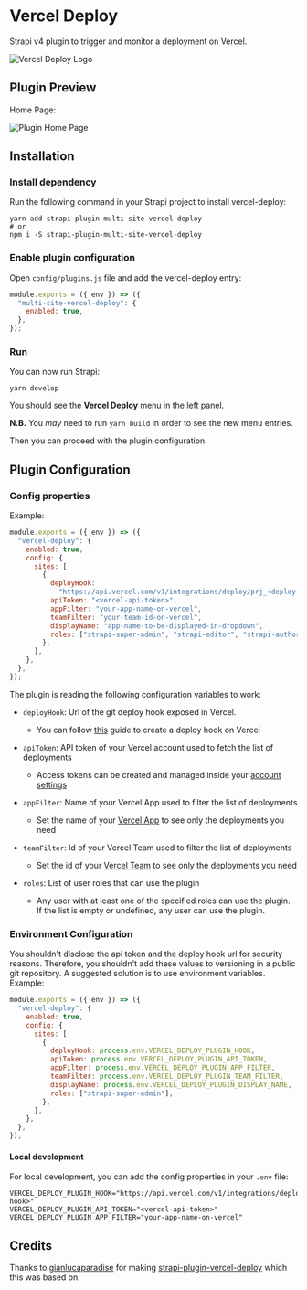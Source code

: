 # Vercel Deploy

<!-- [![npm version](https://badge.fury.io/js/strapi-plugin-vercel-deploy.svg)](https://badge.fury.io/js/strapi-plugin-vercel-deploy)
[![strapi market link](https://img.shields.io/badge/strapi-v4-blueviolet)](https://market.strapi.io/plugins/strapi-plugin-vercel-deploy) -->

Strapi v4 plugin to trigger and monitor a deployment on Vercel.

![Vercel Deploy Logo](https://github.com/gianlucaparadise/strapi-plugin-vercel-deploy/raw/main/assets/strapi-vercel-deploy-logo.png "Vercel Deploy Logo")

## Plugin Preview

Home Page:

![Plugin Home Page](https://github.com/gianlucaparadise/strapi-plugin-vercel-deploy/raw/main/assets/strapi-vercel-deploy-home.png "Plugin Home Page")

<!-- Settings Page:

![Plugin Settings Page](https://github.com/gianlucaparadise/strapi-plugin-vercel-deploy/raw/main/assets/strapi-vercel-deploy-settings.png "Plugin Settings Page") -->

## Installation

### Install dependency

Run the following command in your Strapi project to install vercel-deploy:

```shell
yarn add strapi-plugin-multi-site-vercel-deploy
# or
npm i -S strapi-plugin-multi-site-vercel-deploy
```

### Enable plugin configuration

Open `config/plugins.js` file and add the vercel-deploy entry:

```js
module.exports = ({ env }) => ({
  "multi-site-vercel-deploy": {
    enabled: true,
  },
});
```

### Run

You can now run Strapi:

```
yarn develop
```

You should see the **Vercel Deploy** menu in the left panel.

**N.B.** You _may_ need to run `yarn build` in order to see the new menu entries.

Then you can proceed with the plugin configuration.

## Plugin Configuration

### Config properties

Example:

```js
module.exports = ({ env }) => ({
  "vercel-deploy": {
    enabled: true,
    config: {
      sites: [
        {
          deployHook:
            "https://api.vercel.com/v1/integrations/deploy/prj_<deploy-hook>",
          apiToken: "<vercel-api-token>",
          appFilter: "your-app-name-on-vercel",
          teamFilter: "your-team-id-on-vercel",
          displayName: "app-name-to-be-displayed-in-dropdown",
          roles: ["strapi-super-admin", "strapi-editor", "strapi-author"],
        },
      ],
    },
  },
});
```

The plugin is reading the following configuration variables to work:

- `deployHook`: Url of the git deploy hook exposed in Vercel.

  - You can follow [this](https://vercel.com/docs/git/deploy-hooks) guide to create a deploy hook on Vercel

- `apiToken`: API token of your Vercel account used to fetch the list of deployments

  - Access tokens can be created and managed inside your [account settings](https://vercel.com/account/tokens)

- `appFilter`: Name of your Vercel App used to filter the list of deployments

  - Set the name of your [Vercel App](https://vercel.com/dashboard) to see only the deployments you need

- `teamFilter`: Id of your Vercel Team used to filter the list of deployments

  - Set the id of your [Vercel Team](https://vercel.com/dashboard) to see only the deployments you need

- `roles`: List of user roles that can use the plugin

  - Any user with at least one of the specified roles can use the plugin. If the list is empty or undefined, any user can use the plugin.

### Environment Configuration

You shouldn't disclose the api token and the deploy hook url for security reasons. Therefore, you shouldn't add these values to versioning in a public git repository. A suggested solution is to use environment variables. Example:

```js
module.exports = ({ env }) => ({
  "vercel-deploy": {
    enabled: true,
    config: {
      sites: [
        {
          deployHook: process.env.VERCEL_DEPLOY_PLUGIN_HOOK,
          apiToken: process.env.VERCEL_DEPLOY_PLUGIN_API_TOKEN,
          appFilter: process.env.VERCEL_DEPLOY_PLUGIN_APP_FILTER,
          teamFilter: process.env.VERCEL_DEPLOY_PLUGIN_TEAM_FILTER,
          displayName: process.env.VERCEL_DEPLOY_PLUGIN_DISPLAY_NAME,
          roles: ["strapi-super-admin"],
        },
      ],
    },
  },
});
```

#### Local development

For local development, you can add the config properties in your `.env` file:

```shell
VERCEL_DEPLOY_PLUGIN_HOOK="https://api.vercel.com/v1/integrations/deploy/prj_<deploy-hook>"
VERCEL_DEPLOY_PLUGIN_API_TOKEN="<vercel-api-token>"
VERCEL_DEPLOY_PLUGIN_APP_FILTER="your-app-name-on-vercel"
```

## Credits

Thanks to [gianlucaparadise](https://github.com/gianlucaparadise) for making [strapi-plugin-vercel-deploy](https://github.com/gianlucaparadise/strapi-plugin-vercel-deploy) which this was based on.
